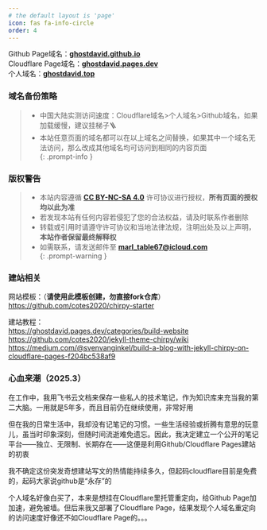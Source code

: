 ```yaml
---
# the default layout is 'page'
icon: fas fa-info-circle
order: 4
---
```

Github Page域名：**[ghostdavid.github.io](https://ghostdavid.github.io)**   
Cloudflare Page域名：**[ghostdavid.pages.dev](https://ghostdavid.pages.dev)**   
个人域名：**[ghostdavid.top](https://ghostdavid.top)**      

### 域名备份策略
> - 中国大陆实测访问速度：Cloudflare域名>个人域名>Github域名，如果加载缓慢，建议挂梯子🪜    
> - 本站任意页面的域名都可以在以上域名之间替换，如果其中一个域名无法访问，那么改成其他域名均可访问到相同的内容页面        
{: .prompt-info }

### 版权警告
> - 本站内容遵循 **[CC BY-NC-SA 4.0](https://creativecommons.org/licenses/by-nc-sa/4.0/deed.zh-hans)** 许可协议进行授权，**所有页面的授权均以此为准**  
> - 若发现本站有任何内容若侵犯了您的合法权益，请及时联系作者删除  
> - 转载或引用时请遵守许可协议和当地法律法规，注明出处及以上声明，**本站作者保留最终解释权**    
> - 如需联系，请发送邮件至 **marl_table67@icloud.com**   
{: .prompt-warning }

### 建站相关
网站模板：（**请使用此模板创建，勿直接fork仓库**）    
https://github.com/cotes2020/chirpy-starter   

建站教程：  
https://ghostdavid.pages.dev/categories/build-website   
https://github.com/cotes2020/jekyll-theme-chirpy/wiki   
https://medium.com/@svenvanginkel/build-a-blog-with-jekyll-chirpy-on-cloudflare-pages-f204bc538af9   


### 心血来潮（2025.3）  

在工作中，我用飞书云文档来保存一些私人的技术笔记，作为知识库来充当我的第二大脑。一用就是5年多，而且目前仍在继续使用，非常好用

但在我的日常生活中，我却没有记笔记的习惯。一些生活经验或折腾有意思的玩意儿，虽当时印象深刻，但随时间流逝难免遗忘。因此，我决定建立一个公开的笔记平台——独立、无限制、长期存在——这便是利用Github/Cloudflare Pages建站的初衷

我不确定这份突发奇想建站写文的热情能持续多久，但起码cloudflare目前是免费的，起码大家说github是“永存”的   

个人域名好像白买了，本来是想挂在Cloudflare里托管重定向，给Github Page加加速，避免被墙。但后来我又部署了Cloudflare Page，结果发现个人域名重定向的访问速度好像还不如Cloudflare Page的。。。




